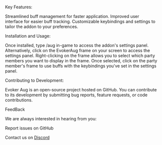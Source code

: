 Key Features:

Streamlined buff management for faster application.
Improved user interface for easier buff tracking.
Customizable keybindings and settings to tailor the addon to your preferences.


Installation and Usage:

Once installed, type /aug in-game to access the addon's settings panel. Alternatively, click on the EvokerAug frame on your screen to access the settings panel. Right-clicking on the frame allows you to select which party members you want to display in the frame. Once selected, click on the party member's frame to use buffs with the keybindings you've set in the settings panel.


 
Contributing to Development: 

Evoker Aug is an open-source project hosted on GitHub. You can contribute to its development by submitting bug reports, feature requests, or code contributions.

FeedBack

We are always interested in hearing from you:

Report issues on GitHub

Contact us on [Discord](https://discord.gg/jKGdPTrXQF)
